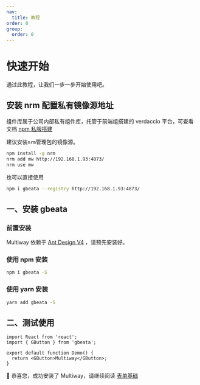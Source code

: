 ```yaml
---
nav:
  title: 教程
order: 0
group:
  order: 0
---
```


# 快速开始

通过此教程，让我们一步一步开始使用吧。

## 安装 nrm 配置私有镜像源地址

组件库属于公司内部私有组件库，托管于前端组搭建的 verdaccio 平台，可查看文档 [npm 私服搭建](https://gbeata.feishu.cn/wiki/wikcnTgaXjfe2xaZBPM3hR5P2Be)

建议安装`nrm`管理包的镜像源。

```bash
npm install -g nrm
nrm add mw http://192.168.1.93:4873/
nrm use mw
```

也可以直接使用

```bash
npm i gbeata --registry http://192.168.1.93:4873/
```

## 一、安装 gbeata

### 前置安装

Multiway 依赖于 [Ant Design V4](https://ant-design.gitee.io/index-cn) ，请预先安装好。

### 使用 npm 安装

```bash
npm i gbeata -S
```

### 使用 yarn 安装

```bash
yarn add gbeata -S
```

## 二、测试使用

```tsx
import React from 'react';
import { GButton } from 'gbeata';

export default function Demo() {
  return <GButton>Multiway</GButton>;
}
```

🎉 恭喜您，成功安装了 Multiway，请继续阅读 [表单基础](./normal/form)
